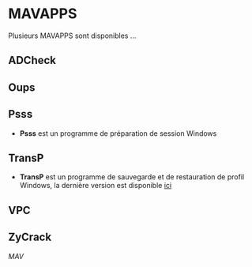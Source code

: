 # MAVAPPS
Plusieurs MAVAPPS sont disponibles ...
## ADCheck
## Oups
## Psss
* **Psss** est un programme de préparation de session Windows
## TransP
* **TransP** est un programme de sauvegarde et de restauration de profil Windows, la dernière version est disponible [ici][4]
## VPC
## ZyCrack

*MAV*

  [1]: https://github.com/nea/MarkdownViewerPlusPlus/blob/master/AdCheck.exe
  [2]: https://github.com/nea/MarkdownViewerPlusPlus/blob/master/Oups.exe
  [3]: https://github.com/nea/MarkdownViewerPlusPlus/blob/master/Psss.exe
  [4]: https://github.com/nea/MarkdownViewerPlusPlus/blob/master/TransP.exe
  [5]: https://github.com/nea/MarkdownViewerPlusPlus/blob/master/VPC.exe
  [6]: https://github.com/nea/MarkdownViewerPlusPlus/blob/master/ZyCrack.exe